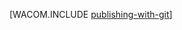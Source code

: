 <properties linkid="develop-dotnet-publishing-with-git" urlDisplayName="Публикации из системы управления версиями для веб-сайтов Azure" pageTitle="Публикации из системы управления версиями для веб-сайтов Azure" metaKeywords="GitHub для веб-сайтов Azure, GitHub для веб-сайтов Azure, Git для веб-сайтов Azure, CodePlex для веб-сайтов Azure, непрерывная публикация веб-сайтов Azure, BitBucket, Dropbox, GitHub, Mercurial" description="Сведения о применении Git для публикации веб-сайтов Azure и последующем обеспечении непрерывного развертывания с использованием Bitbucket, CodePlex, Dropbox, GitHub или Mercurial." metaCanonical="" services="web-sites" documentationCenter=".NET" title="" authors="" solutions="" manager="" editor="" />





[WACOM.INCLUDE [publishing-with-git](../includes/publishing-with-git.md)]

